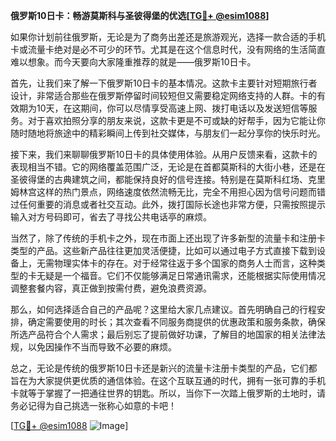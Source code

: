 **俄罗斯10日卡：畅游莫斯科与圣彼得堡的优选[[TG💪+ @esim1088](https://t.me/s/esim1088)]**

如果你计划前往俄罗斯，无论是为了商务出差还是旅游观光，选择一款合适的手机卡或流量卡绝对是必不可少的环节。尤其是在这个信息时代，没有网络的生活简直难以想象。而今天要向大家隆重推荐的就是——俄罗斯10日卡。

首先，让我们来了解一下俄罗斯10日卡的基本情况。这款卡主要针对短期旅行者设计，非常适合那些在俄罗斯停留时间较短但又需要稳定网络支持的人群。卡的有效期为10天，在这期间，你可以尽情享受高速上网、拨打电话以及发送短信等服务。对于喜欢拍照分享的朋友来说，这款卡更是不可或缺的好帮手，因为它能让你随时随地将旅途中的精彩瞬间上传到社交媒体，与朋友们一起分享你的快乐时光。

接下来，我们来聊聊俄罗斯10日卡的具体使用体验。从用户反馈来看，这款卡的表现相当不错。它的网络覆盖范围广泛，无论是在首都莫斯科的大街小巷，还是在圣彼得堡的古典建筑之间，都能保持良好的信号连接。特别是在莫斯科红场、克里姆林宫这样的热门景点，网络速度依然流畅无比，完全不用担心因为信号问题而错过任何重要的消息或者社交互动。此外，拨打国际长途也非常方便，只需按照提示输入对方号码即可，省去了寻找公共电话亭的麻烦。

当然了，除了传统的手机卡之外，现在市面上还出现了许多新型的流量卡和注册卡类型的产品。这些新产品往往更加灵活便捷，比如可以通过电子方式直接下载到设备上，无需物理实体卡的存在。对于经常往返于多个国家的商务人士而言，这种类型的卡无疑是一个福音。它们不仅能够满足日常通讯需求，还能根据实际使用情况调整套餐内容，真正做到按需付费，避免浪费资源。

那么，如何选择适合自己的产品呢？这里给大家几点建议。首先明确自己的行程安排，确定需要使用的时长；其次查看不同服务商提供的优惠政策和服务条款，确保所选产品符合个人需求；最后别忘了提前做好功课，了解目的地国家的相关法律法规，以免因操作不当而导致不必要的麻烦。

总之，无论是传统的俄罗斯10日卡还是新兴的流量卡注册卡类型的产品，它们都旨在为大家提供更优质的通信体验。在这个互联互通的时代，拥有一张可靠的手机卡就等于掌握了一把通往世界的钥匙。所以，当你下一次踏上俄罗斯的土地时，请务必记得为自己挑选一张称心如意的卡吧！

[[TG💪+ @esim1088](https://t.me/s/esim1088) ![Image](https://i.postimg.cc/4NQfJmqS/Snipaste-2025-05-13-00-14-12.png)]
